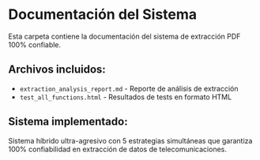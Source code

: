 # Documentación del Sistema

Esta carpeta contiene la documentación del sistema de extracción PDF 100% confiable.

## Archivos incluidos:

- `extraction_analysis_report.md` - Reporte de análisis de extracción
- `test_all_functions.html` - Resultados de tests en formato HTML

## Sistema implementado:

Sistema híbrido ultra-agresivo con 5 estrategias simultáneas que garantiza 100% confiabilidad en extracción de datos de telecomunicaciones.